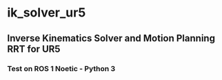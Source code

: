 # ik_solver_ur5
## Inverse Kinematics Solver and Motion Planning RRT for UR5
### Test on ROS 1 Noetic - Python 3
